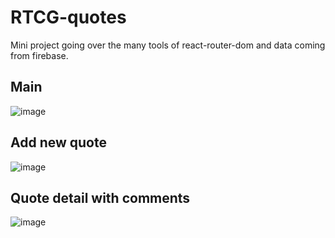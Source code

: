 # RTCG-quotes
Mini project going over the many tools of react-router-dom and data coming from firebase.

## Main
![image](https://user-images.githubusercontent.com/61524356/138387084-f4aa66c7-755c-485b-b78b-bdf4f6d14d80.png)

## Add new quote
![image](https://user-images.githubusercontent.com/61524356/138387111-73a66a91-b855-4295-86bc-475d72833f58.png)

## Quote detail with comments
![image](https://user-images.githubusercontent.com/61524356/138387152-33727ad7-8d94-484a-937c-ffa05ec74815.png)

